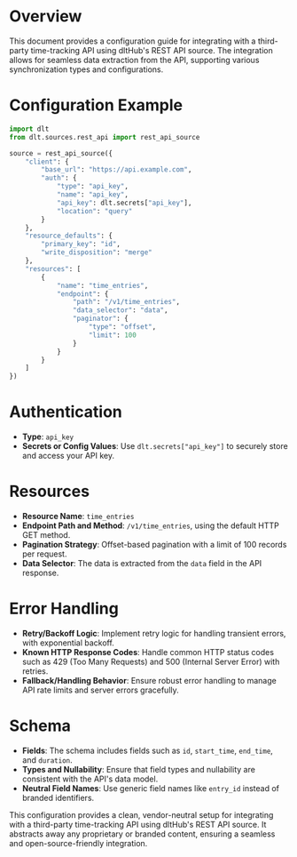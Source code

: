 # Overview

This document provides a configuration guide for integrating with a third-party time-tracking API using dltHub's REST API source. The integration allows for seamless data extraction from the API, supporting various synchronization types and configurations.

# Configuration Example

```python
import dlt
from dlt.sources.rest_api import rest_api_source

source = rest_api_source({
    "client": {
        "base_url": "https://api.example.com",
        "auth": {
            "type": "api_key",
            "name": "api_key",
            "api_key": dlt.secrets["api_key"],
            "location": "query"
        }
    },
    "resource_defaults": {
        "primary_key": "id",
        "write_disposition": "merge"
    },
    "resources": [
        {
            "name": "time_entries",
            "endpoint": {
                "path": "/v1/time_entries",
                "data_selector": "data",
                "paginator": {
                    "type": "offset",
                    "limit": 100
                }
            }
        }
    ]
})
```

# Authentication

- **Type**: `api_key`
- **Secrets or Config Values**: Use `dlt.secrets["api_key"]` to securely store and access your API key.

# Resources

- **Resource Name**: `time_entries`
- **Endpoint Path and Method**: `/v1/time_entries`, using the default HTTP GET method.
- **Pagination Strategy**: Offset-based pagination with a limit of 100 records per request.
- **Data Selector**: The data is extracted from the `data` field in the API response.

# Error Handling

- **Retry/Backoff Logic**: Implement retry logic for handling transient errors, with exponential backoff.
- **Known HTTP Response Codes**: Handle common HTTP status codes such as 429 (Too Many Requests) and 500 (Internal Server Error) with retries.
- **Fallback/Handling Behavior**: Ensure robust error handling to manage API rate limits and server errors gracefully.

# Schema

- **Fields**: The schema includes fields such as `id`, `start_time`, `end_time`, and `duration`.
- **Types and Nullability**: Ensure that field types and nullability are consistent with the API's data model.
- **Neutral Field Names**: Use generic field names like `entry_id` instead of branded identifiers.

This configuration provides a clean, vendor-neutral setup for integrating with a third-party time-tracking API using dltHub's REST API source. It abstracts away any proprietary or branded content, ensuring a seamless and open-source-friendly integration.